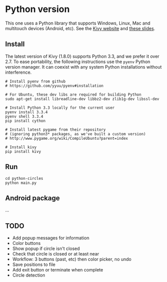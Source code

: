 # Python version

This one uses a Python library that supports Windows, Linux, Mac and multitouch devices (Android, etc).
See the [Kivy website](http://kivy.org/#home) and [these slides](http://slid.es/baptistelagarde/kivy-python-for-android/fullscreen#/).

## Install

The latest version of Kivy (1.8.0) supports Python 3.3, and we prefer it over 2.7.
To ease portability, the following instructions use the `pyenv` Python version manager.
It can coexist with any system Python installations without interference.

```
# Install pyenv from github
# https://github.com/yyuu/pyenv#installation

# For Ubuntu, these dev libs are required for building Python
sudo apt-get install libreadline-dev libbz2-dev zlib1g-dev libssl-dev

# Install Python 3.3 locally for the current user
pyenv install 3.3.4
pyenv shell 3.3.4
pip install cython

# Install latest pygame from their repository
# (ignoring python3* packages, as we've built a custom version)
# http://www.pygame.org/wiki/CompileUbuntu?parent=index

# Install kivy
pip install kivy
```

## Run

```
cd python-circles
python main.py
```

## Android package

...

## TODO

- Add popup messages for information
- Color buttons
- Show popup if circle isn't closed
- Check that circle is closed or at least near
- Workflow: 3 buttons (past, etc) then color picker, no undo
- Save positions to file
- Add exit button or terminate when complete
- Circle detection